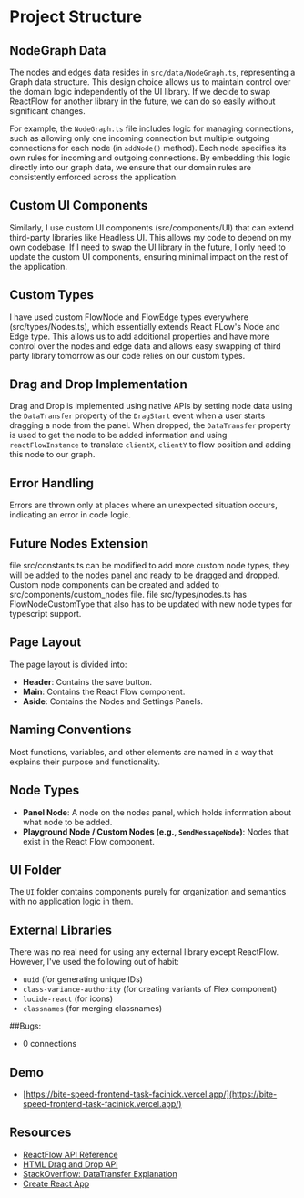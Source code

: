 # Project Structure

## NodeGraph Data

The nodes and edges data resides in `src/data/NodeGraph.ts`, representing a Graph data structure. This design choice allows us to maintain control over the domain logic independently of the UI library. If we decide to swap ReactFlow for another library in the future, we can do so easily without significant changes.

For example, the `NodeGraph.ts` file includes logic for managing connections, such as allowing only one incoming connection but multiple outgoing connections for each node (in `addNode()` method). Each node specifies its own rules for incoming and outgoing connections. By embedding this logic directly into our graph data, we ensure that our domain rules are consistently enforced across the application.

## Custom UI Components

Similarly, I use custom UI components (src/components/UI) that can extend third-party libraries like Headless UI. This allows my code to depend on my own codebase. If I need to swap the UI library in the future, I only need to update the custom UI components, ensuring minimal impact on the rest of the application.

## Custom Types

I have used custom FlowNode and FlowEdge types everywhere (src/types/Nodes.ts), which essentially extends React FLow's Node and Edge type. This allows us to add additional properties and have more control over the nodes and edge data and allows easy swapping of third party library tomorrow as our code relies on our custom types.

## Drag and Drop Implementation

Drag and Drop is implemented using native APIs by setting node data using the `DataTransfer` property of the `DragStart` event when a user starts dragging a node from the panel. When dropped, the `DataTransfer` property is used to get the node to be added information and using `reactFlowInstance` to translate `clientX`, `clientY` to flow position and adding this node to our graph.

## Error Handling

Errors are thrown only at places where an unexpected situation occurs, indicating an error in code logic.

## Future Nodes Extension

file src/constants.ts can be modified to add more custom node types, they will be added to the nodes panel and ready to be dragged and dropped. Custom node components can be created and added to src/components/custom_nodes file. file src/types/nodes.ts has FlowNodeCustomType that also has to be updated with new node types for typescript support.

## Page Layout

The page layout is divided into:
- **Header**: Contains the save button.
- **Main**: Contains the React Flow component.
- **Aside**: Contains the Nodes and Settings Panels.

## Naming Conventions

Most functions, variables, and other elements are named in a way that explains their purpose and functionality.

## Node Types

- **Panel Node**: A node on the nodes panel, which holds information about what node to be added.
- **Playground Node / Custom Nodes (e.g., `SendMessageNode`)**: Nodes that exist in the React Flow component.

## UI Folder

The `UI` folder contains components purely for organization and semantics with no application logic in them.

## External Libraries

There was no real need for using any external library except ReactFlow. However, I've used the following out of habit:
- `uuid` (for generating unique IDs)
- `class-variance-authority` (for creating variants of Flex component)
- `lucide-react` (for icons)
- `classnames` (for merging classnames)

##Bugs:
- 0 connections

## Demo
- [https://bite-speed-frontend-task-facinick.vercel.app/](https://bite-speed-frontend-task-facinick.vercel.app/)

## Resources

- [ReactFlow API Reference](https://reactflow.dev/api-reference)
- [HTML Drag and Drop API](https://developer.mozilla.org/en-US/docs/Web/API/HTML_Drag_and_Drop_API)
- [StackOverflow: DataTransfer Explanation](https://stackoverflow.com/a/21341021)
- [Create React App](https://create-react-app.dev/docs/adding-typescript/)
